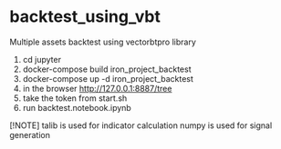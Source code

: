 # backtest_using_vbt
Multiple assets backtest using vectorbtpro library

1. cd jupyter
2. docker-compose build iron_project_backtest
3. docker-compose up -d iron_project_backtest
4. in the browser http://127.0.0.1:8887/tree
5. take the token from start.sh
6. run backtest.notebook.ipynb


[!NOTE]
talib is used for indicator calculation
numpy is used for signal generation